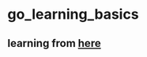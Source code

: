 # go_learning_basics

## learning from [here](https://www.youtube.com/playlist?list=PLRAV69dS1uWQGDQoBYMZWKjzuhCaOnBpa)
